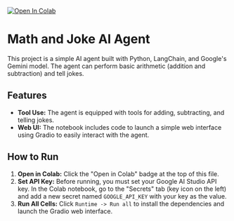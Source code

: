 [![Open In Colab](https://colab.research.google.com/assets/colab-badge.svg)](https://colab.research.google.com/github/nkhajouei/ai-agent-gui/blob/main/AgenticColab.ipynb)

# Math and Joke AI Agent

This project is a simple AI agent built with Python, LangChain, and Google's Gemini model. The agent can perform basic arithmetic (addition and subtraction) and tell jokes.

## Features

- **Tool Use:** The agent is equipped with tools for adding, subtracting, and telling jokes.
- **Web UI:** The notebook includes code to launch a simple web interface using Gradio to easily interact with the agent.

## How to Run

1.  **Open in Colab:** Click the "Open in Colab" badge at the top of this file.
2.  **Set API Key:** Before running, you must set your Google AI Studio API key. In the Colab notebook, go to the "Secrets" tab (key icon on the left) and add a new secret named `GOOGLE_API_KEY` with your key as the value.
3.  **Run All Cells:** Click `Runtime -> Run all` to install the dependencies and launch the Gradio web interface.
